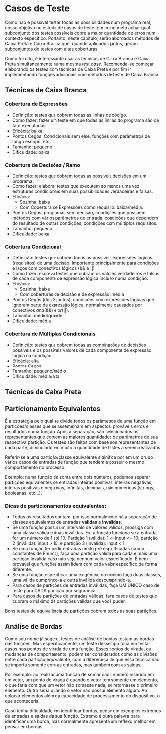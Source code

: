 # Casos de Teste

Como não é possível testar todas as possibilidades num programa real, nosso objetivo no estudo de casos de teste tem como meta achar qual subconjunto dos testes possíveis cobre a maior quantidade de erros num contexto específico. Portanto, neste capítulo, serão abordados métodos de Caixa Preta e Caixa Branca que, quando aplicados juntos, geram subconjuntos de testes com altas coberturas.

Como foi dito, é interessante usar as técnicas de Caixa Branca e Caixa Preta simultaneamente numa mesma *test case*. Recomenda-se começar elaborando os testes com técnicas de Caixa Preta e por fim ir implementando funções adicionais com métodos de teste de Caixa Branca 


## Técnicas de Caixa Branca

### Cobertura de Expressões

- Definição: testes que cobrem todas as linhas de código.
- Como fazer: fazer um teste em que todas as linhas do programa são de fato executadas.
- Eficácia: baixa
- Pontos Cegos: Condicionais sem else, funções com parâmetros de longo escopo, etc.
- Tamanho: pequeno
- Dificuldade: baixa

### Cobertura de Decisões / Ramo

- Definição: testes que cobrem todas as possíveis decisões em um programa.
- Como fazer: elaborar testes que executem ao menos uma vez estruturas condicionais em suas possibilidades verdadeiras e falsas.
- Eficácia:
    - Sozinha: baixa
    - Com Cobertura de Expressões como requisito: baixa/média.
- Pontos Cegos: programas sem decisão, condições que possuem métodos com vários parâmetros de entrada, condições que dependem do resultado de outras condições, condições com múltiplos requisitos.
- Tamanho: pequeno
- Dificuldade: baixa


### Cobertura Condicional

- Definição: testes que cobrem todas as possíveis expressões lógicas (requisitos) de uma decisão. Importante principalmente para condições e laços com conectivos lógicos (&& e ||)
- Como fazer: escreva testes que cubram os valores verdadeiros e falsos de cada componente de expressão lógica incluso numa condição.
- Eficácia:
    - Sozinha: baixa
    - Com coberturas de decisão e de expressão: média
- Pontos Cegos (dos 3 juntos): condições com expressões lógicas que ignoram parte da expressão lógica, normalmente causados por conectivos *and*(&&) e *or*(||).
- Tamanho: médio/grande
- Dificuldade: média

### Cobertura de Múltiplas Condicionais

- Definição: testes que cobrem todas as combinações de decisões possíveis e os possíveis valores de cada componente de expressão lógica na condição.
- Eficácia: alta
- Pontos Cegos: 
- Tamanho: pequeno/médio
- Dificuldade: média/alta


## Técnicas de Caixa Preta

## Particionamento Equivalentes

É a estratégia pelo qual se divide todos os parâmetros de uma função em partições/classes que se assemelham em aspectos, prováveis erros e resultados numa função. Após a separação, são selecionados os representantes que cobrem as maiores quantidades de parâmetros de sua respectiva partição. Os testes são feitos com base nos representantes de cada parte, diminuindo em muito a quantidade de testes a serem realizados.

Referir-se a uma partição/classe equivalente siginifica por em um grupo vários casos de entradas de função que tendem a possuir o mesmo comportamento no processo.

Exemplo: numa função de soma entre dois números, podemos separar partições equivalentes de entradas inteiras positivas, inteiras negativas, inteiras positivas e negativas, infinitas, decimais, não numéricas (strings, booleanas, etc...).

### Dicas de particionamentos equivalentes:
- Todos os resultados contam, por isso normalmente há a separação de classes equivalentes de entradas **válidas** e **inválidas**.
- Se uma função possui um intervalo de valores válidos, prossiga com uma classe válida e duas inválidas. Ex: a função funciona se a entrada for um número de 1 até 10. Partição 1 (válida):  1 <=input <= 10; partição 2 (inválida): input > 10; e partição 3 (inválida): input < 1.
- Se uma função ter pedir entradas muito pré espicificadas (como constantes de Enums), faça uma partição válida para cada e mais uma partição inválida caso não seja nenhum valor especificado. É bem provável que funções assim lidem com cada valor específico de forma diferente.
- Se uma função especificar uma exigência, no mínimo faça duas classes, uma válida cumprindo-a e outra inválida descumprindo-a.
- Para casos de partições de entradas inválidas, faça UM ÚNICO caso de teste para CADA partição por segurança.
- Para casos de partições de entradas válidas, faça casos de testes que cubram o máximo de partições válidas que você puder.

Bons testes de equivalência de partições cobrem todos as suas partições.

## Análise de Bordas

Como seu nome já sugere, testes de análise de bordas testam as bordas das funções. Mas especificamente, um teste desse tipo foca em testar casos nos pontos de virada de uma função. Esses pontos de virada, ou mudanças de comportamento, podem ser considerados como as divisões entre cada partição equivalente, com a difereneça de que essa técnica não se importa somente com as entradas, mas também com as saídas.

Por exemplo: ao realizar uma função de somar cada número inserido em um vetor, um ponto de virada é quando o vetor tem somente um elemento, o que faria com que um vetor não somasse nada, só retornasse o primeiro elemento. Outro seria quando o vetor não possui elemento algum. Ao colocar elementos além da capacidade de processamento do dispositivo, o que aconteceria.

Caso tenha dificuldade em identificar bordas, pense em exemplos extremos de entradas e saídas da sua função. Extremo é outra palavra para identificar uma borda, mas normalmente apresenta um reflexo melhor em pensar em bordas.

## 

## 
